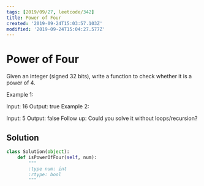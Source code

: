 ```yaml
---
tags: [2019/09/27, leetcode/342]
title: Power of Four
created: '2019-09-24T15:03:57.103Z'
modified: '2019-09-24T15:04:27.577Z'
---
```


# Power of Four

Given an integer (signed 32 bits), write a function to check whether it is a power of 4.

Example 1:

Input: 16
Output: true
Example 2:

Input: 5
Output: false
Follow up: Could you solve it without loops/recursion?

## Solution

```python
class Solution(object):
    def isPowerOfFour(self, num):
        """
        :type num: int
        :rtype: bool
        """
        
```
